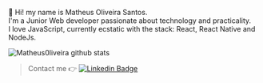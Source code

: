 👋 Hi! my name is Matheus Oliveira Santos.<br/>
I'm a Junior Web developer passionate about technology and practicality. <br/>
I love JavaScript, currently ecstatic with the stack: React, React Native and NodeJs. <br/>


![Matheus0liveira github stats](https://github-readme-stats.vercel.app/api?username=Matheus0liveira&show_icons=true&theme=light)

> Contact me 👉 [![Linkedin Badge](https://img.shields.io/badge/-LinkedIn-blue?style=flat-square&logo=Linkedin&logoColor=white&link=https://www.linkedin.com/in/brendo-souza-pinheiro)](https://www.linkedin.com/in/matheus0liveira/)
